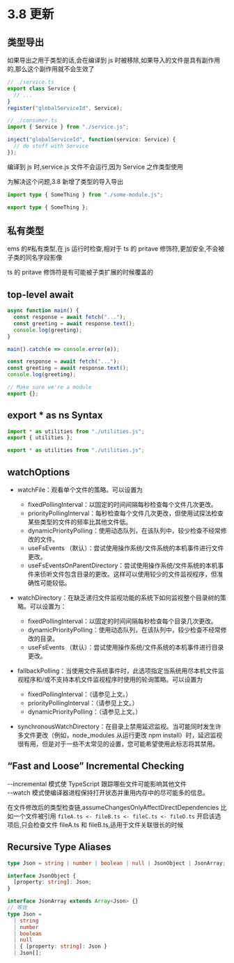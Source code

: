 # 3.8 更新

## 类型导出

如果导出之用于类型的话,会在编译到 js 时被移除,如果导入的文件是具有副作用的,那么这个副作用就不会生效了

```ts
// ./service.ts
export class Service {
  // ...
}
register("globalServiceId", Service);

// ./consumer.ts
import { Service } from "./service.js";

inject("globalServiceId", function(service: Service) {
  // do stuff with Service
});
```

编译到 js 时,service.js 文件不会运行,因为 Service 之作类型使用

为解决这个问题,3.8 新增了类型的导入导出

```ts
import type { SomeThing } from "./some-module.js";

export type { SomeThing };
```

## 私有类型

ems 的#私有类型,在 js 运行时检查,相对于 ts 的 pritave 修饰符,更加安全,不会被子类的同名字段影像

ts 的 pritave 修饰符是有可能被子类扩展的时候覆盖的

## top-level await

```ts
async function main() {
  const response = await fetch("...");
  const greeting = await response.text();
  console.log(greeting);
}

main().catch(e => console.error(e));
```

```ts
const response = await fetch("...");
const greeting = await response.text();
console.log(greeting);

// Make sure we're a module
export {};
```

## export \* as ns Syntax

```ts
import * as utilities from "./utilities.js";
export { utilities };
```

```ts
export * as utilities from "./utilities.js";
```

## watchOptions

- watchFile：观看单个文件的策略。可以设置为

  - fixedPollingInterval：以固定的时间间隔每秒检查每个文件几次更改。
  - priorityPollingInterval：每秒检查每个文件几次更改，但使用试探法检查某些类型的文件的频率比其他文件低。
  - dynamicPriorityPolling：使用动态队列，在该队列中，较少检查不经常修改的文件。
  - useFsEvents （默认）：尝试使用操作系统/文件系统的本机事件进行文件更改。
  - useFsEventsOnParentDirectory：尝试使用操作系统/文件系统的本机事件来侦听文件包含目录的更改。这样可以使用较少的文件监视程序，但准确性可能较低。

- watchDirectory：在缺乏递归文件监视功能的系统下如何监视整个目录树的策略。可以设置为：

  - fixedPollingInterval：以固定的时间间隔每秒检查每个目录几次更改。
  - dynamicPriorityPolling：使用动态队列，在该队列中，较少检查不经常修改的目录。
  - useFsEvents （默认）：尝试使用操作系统/文件系统的本机事件进行目录更改。

- fallbackPolling：当使用文件系统事件时，此选项指定当系统用尽本机文件监视程序和/或不支持本机文件监视程序时使用的轮询策略。可以设置为

  - fixedPollingInterval：（请参见上文。）
  - priorityPollingInterval：（请参见上文。）
  - dynamicPriorityPolling：（请参见上文。）

- synchronousWatchDirectory：在目录上禁用延迟监视。当可能同时发生许多文件更改（例如，node_modules 从运行更改 npm install）时，延迟监视很有用，但是对于一些不太常见的设置，您可能希望使用此标志将其禁用。

## “Fast and Loose” Incremental Checking

--incremental 模式使 TypeScript 跟踪哪些文件可能影响其他文件  
--watch 模式使编译器进程保持打开状态并重用内存中的尽可能多的信息。

在文件修改后的类型检查链,assumeChangesOnlyAffectDirectDependencies
比如一个文件被引用
`fileA.ts <- fileB.ts <- fileC.ts <- fileD.ts`
开启该选项后,只会检查文件 fileA.ts 和 fileB.ts,适用于文件关联很长的时候

## Recursive Type Aliases

```ts
type Json = string | number | boolean | null | JsonObject | JsonArray;

interface JsonObject {
  [property: string]: Json;
}

interface JsonArray extends Array<Json> {}
// 等效
type Json =
  | string
  | number
  | boolean
  | null
  | { [property: string]: Json }
  | Json[];
```

